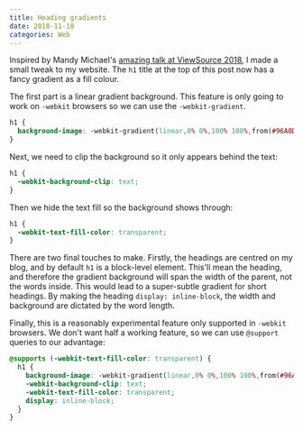 ```yaml
---
title: Heading gradients
date: 2018-11-18
categories: Web
---
```


Inspired by Mandy Michael's [amazing talk at ViewSource 2018](https://www.youtube.com/watch?v=5qgUC_z8syw), I made a small tweak to my website. The `h1` title at the top of this post now has a fancy gradient as a fill colour.

The first part is a linear gradient background. This feature is only going to work on `-webkit` browsers so we can use the `-webkit-gradient`.

```css
h1 {
  background-image: -webkit-gradient(linear,0% 0%,100% 100%,from(#96A0DE),to(#4CACC1));
}
```

Next, we need to clip the background so it only appears behind the text:

```css
h1 {
  -webkit-background-clip: text;
}
```

Then we hide the text fill so the background shows through:

```css
h1 {
  -webkit-text-fill-color: transparent;
}
```

There are two final touches to make. Firstly, the headings are centred on my blog, and by default `h1` is a block-level element. This'll mean the heading, and therefore the gradient background will span the width of the parent, not the words inside. This would lead to a super-subtle gradient for short headings. By making the heading `display: inline-block`, the width and background are dictated by the word length.

Finally, this is a reasonably experimental feature only supported in `-webkit` browsers. We don't want half a working feature, so we can use `@support` queries to our advantage:

```css
@supports (-webkit-text-fill-color: transparent) {
  h1 {
    background-image: -webkit-gradient(linear,0% 0%,100% 100%,from(#96A0DE),to(#4CACC1));
    -webkit-background-clip: text;
    -webkit-text-fill-color: transparent;
    display: inline-block;
  }
}
```
